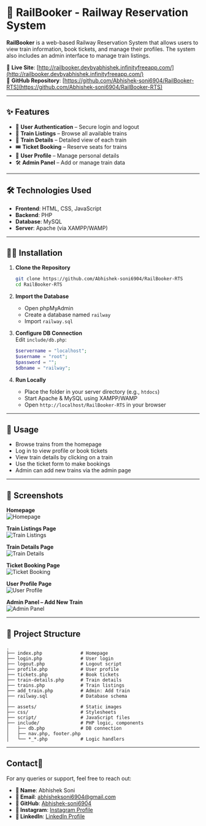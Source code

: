 # 🚆 RailBooker - Railway Reservation System

**RailBooker** is a web-based Railway Reservation System that allows users to view train information, book tickets, and manage their profiles. The system also includes an admin interface to manage train listings.

🔗 **Live Site**: [http://railbooker.devbyabhishek.infinityfreeapp.com/](http://railbooker.devbyabhishek.infinityfreeapp.com/)  
📂 **GitHub Repository**: [https://github.com/Abhishek-soni6904/RailBooker-RTS](https://github.com/Abhishek-soni6904/RailBooker-RTS)

---

## ✨ Features

- 🔐 **User Authentication** – Secure login and logout
- 🚄 **Train Listings** – Browse all available trains
- 📄 **Train Details** – Detailed view of each train
- 🎟️ **Ticket Booking** – Reserve seats for trains
- 👤 **User Profile** – Manage personal details
- 🛠️ **Admin Panel** – Add or manage train data

---

## 🛠️ Technologies Used

- **Frontend**: HTML, CSS, JavaScript
- **Backend**: PHP
- **Database**: MySQL
- **Server**: Apache (via XAMPP/WAMP)

---

## 🧑‍💻 Installation

1. **Clone the Repository**

   ```bash
   git clone https://github.com/Abhishek-soni6904/RailBooker-RTS
   cd RailBooker-RTS
   ```

2. **Import the Database**

   - Open phpMyAdmin
   - Create a database named `railway`
   - Import `railway.sql`

3. **Configure DB Connection**  
   Edit `include/db.php`:

   ```php
   $servername = "localhost";
   $username = "root";
   $password = "";
   $dbname = "railway";
   ```

4. **Run Locally**
   - Place the folder in your server directory (e.g., `htdocs`)
   - Start Apache & MySQL using XAMPP/WAMP
   - Open `http://localhost/RailBooker-RTS` in your browser

---

## 🚀 Usage

- Browse trains from the homepage
- Log in to view profile or book tickets
- View train details by clicking on a train
- Use the ticket form to make bookings
- Admin can add new trains via the admin page

---

## 📸 Screenshots

**Homepage**  
![Homepage](assets/screenshots/home.png)

**Train Listings Page**  
![Train Listings](assets/screenshots/trains.png)

**Train Details Page**  
![Train Details](assets/screenshots/TrainDetails.png)

**Ticket Booking Page**  
![Ticket Booking](assets/screenshots/Tickets.png)

**User Profile Page**  
![User Profile](assets/screenshots/Profile.png)

**Admin Panel – Add New Train**  
![Admin Panel](assets/screenshots/addNewTrain.png)

---

## 📁 Project Structure

```
.
├── index.php              # Homepage
├── login.php              # User login
├── logout.php             # Logout script
├── profile.php            # User profile
├── tickets.php            # Book tickets
├── train-details.php      # Train details
├── trains.php             # Train listings
├── add_train.php          # Admin: Add train
├── railway.sql            # Database schema
│
├── assets/                # Static images
├── css/                   # Stylesheets
├── script/                # JavaScript files
├── include/               # PHP logic, components
│   ├── db.php             # DB connection
│   ├── nav.php, footer.php
│   └── *_*.php            # Logic handlers
```

---

## Contact📩

For any queries or support, feel free to reach out:

- **👤 Name**: Abhishek Soni
- **📧 Email**: abhisheksoni6904@gmail.com
- **🔗 GitHub**: [Abhishek-soni6904](https://github.com/Abhishek-soni6904)
- **📸 Instagram**: [Instagram Profile](https://www.instagram.com/_abhishek._.soni_/)
- **💼 LinkedIn**: [LinkedIn Profile](https://www.linkedin.com/in/abhishek-soni-662028331/)
